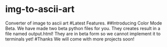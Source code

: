 # img-to-ascii-art
Converter of image to ascii art
#Latest Features.
##Introducing Color Mode Beta.
We have made two beta python files for you. They creates result in a file named output.html! They are in beta form so we cannot implement it to terminals yet!
#Thanks
We will come with more projects soon!
